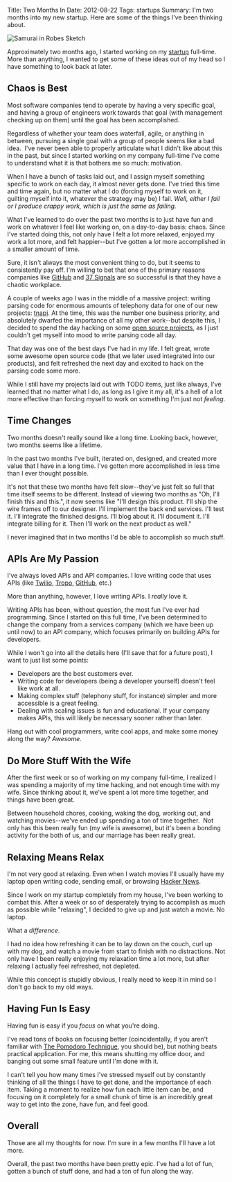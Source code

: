 Title: Two Months In
Date: 2012-08-22
Tags: startups
Summary: I'm two months into my new startup.  Here are some of the things I've been thinking about.


![Samurai in Robes Sketch][]


Approximately two months ago, I started working on my [startup][] full-time.
More than anything, I wanted to get some of these ideas out of my head so I
have something to look back at later.


## Chaos is Best

Most software companies tend to operate by having a very specific goal, and
having a group of engineers work towards that goal (with management checking up
on them) until the goal has been accomplished.

Regardless of whether your team does waterfall, agile, or anything in between,
pursuing a single goal with a group of people seems like a bad idea.  I've
never been able to properly articulate what I didn't like about this in the
past, but since I started working on my company full-time I've come to
understand what it is that bothers me so much: motivation.

When I have a bunch of tasks laid out, and I assign myself something specific
to work on each day, it almost never gets done.  I've tried this time and time
again, but no matter what I do (forcing myself to work on it, guilting myself
into it, whatever the strategy may be) I fail.  *Well, either I fail or I
produce crappy work, which is just the same as failing.*

What I've learned to do over the past two months is to just have fun and work
on whatever I feel like working on, on a day-to-day basis: chaos.  Since I've
started doing this, not only have I felt a lot more relaxed, enjoyed my work a
lot more, and felt happier--but I've gotten a *lot* more accomplished in a
smaller amount of time.

Sure, it isn't always the most convenient thing to do, but it seems to
consistently pay off.  I'm willing to bet that one of the primary reasons
companies like [GitHub][] and [37 Signals][] are so successful is that they
have a chaotic workplace.

A couple of weeks ago I was in the middle of a massive project: writing parsing
code for enormous amounts of telephony data for one of our new projects:
[tnapi][].  At the time, this was the number one business priority, and
absolutely dwarfed the importance of all my other work--but despite this, I
decided to spend the day hacking on some [open source projects][], as I just
couldn't get myself into mood to write parsing code all day.

That day was one of the best days I've had in my life.  I felt great, wrote
some awesome open source code (that we later used integrated into our
products), and felt refreshed the next day and excited to hack on the parsing
code some more.

While I still have my projects laid out with TODO items, just like always, I've
learned that no matter what I do, as long as I give it my all, it's a hell of a
lot more effective than forcing myself to work on something I'm just not
*feeling*.


## Time Changes

Two months doesn't really sound like a long time.  Looking back, however, two
months seems like a lifetime.

In the past two months I've built, iterated on, designed, and created more
value that I have in a long time.  I've gotten more accomplished in less time
than I ever thought possible.

It's not that these two months have felt slow--they've just felt so full that
time itself seems to be different.  Instead of viewing two months as "Oh, I'll
finish this and this.", it now seems like "I'll design this product.  I'll ship
the wire frames off to our designer.  I'll implement the back end services.
I'll test it.  I'll integrate the finished designs.  I'll blog about it.  I'll
document it.  I'll integrate billing for it.  Then I'll work on the next
product as well."

I never imagined that in two months I'd be able to accomplish so much stuff.


## APIs Are My Passion

I've always loved APIs and API companies.  I love writing code that uses APIs
(like [Twilio][], [Tropo][], [GitHub][GitHub], etc.)

More than anything, however, I love writing APIs.  I *really* love it.

Writing APIs has been, without question, the most fun I've ever had
programming.  Since I started on this full time, I've been determined to change
the company from a services company (which we have been up until now) to an API
company, which focuses primarily on building APIs for developers.

While I won't go into all the details here (I'll save that for a future post),
I want to just list some points:

-   Developers are the best customers ever.
-   Writing code for developers (being a developer yourself) doesn't feel like
    work at all.
-   Making complex stuff (telephony stuff, for instance) simpler and more
    accessible is a great feeling.
-   Dealing with scaling issues is fun and educational.  If your company makes
    APIs, this will likely be necessary sooner rather than later.

Hang out with cool programmers, write cool apps, and make some money along the
way?  *Awesome.*


## Do More Stuff With the Wife

After the first week or so of working on my company full-time, I realized I was
spending a majority of my time hacking, and not enough time with my wife.
Since thinking about it, we've spent a lot more time together, and things have
been great.

Between household chores, cooking, waking the dog, working out, and watching
movies--we've ended up spending a ton of time together.  Not only has this
been really fun (my wife is awesome), but it's been a bonding activity for the
both of us, and our marriage has been really great.


## Relaxing Means Relax

I'm not very good at relaxing.  Even when I watch movies I'll usually have my
laptop open writing code, sending email, or browsing [Hacker News][].

Since I work on my startup completely from my house, I've been working to
combat this.  After a week or so of desperately trying to accomplish as much as
possible while "relaxing", I decided to give up and just watch a movie.  No
laptop.

What a *difference*.

I had no idea how refreshing it can be to lay down on the couch, curl up with
my dog, and watch a movie from start to finish with no distractions.  Not only
have I been really enjoying my relaxation time a lot more, but after relaxing I
actually feel refreshed, not depleted.

While this concept is stupidly obvious, I really need to keep it in mind so I
don't go back to my old ways.


## Having Fun Is Easy

Having fun is easy if you *focus* on what you're doing.

I've read tons of books on focusing better (coincidentally, if you aren't
familiar with [The Pomodoro Technique][], you should be), but nothing beats
practical application.  For me, this means shutting my office door, and banging
out some small feature until I'm done with it.

I can't tell you how many times I've stressed myself out by constantly thinking
of all the things I have to get done, and the importance of each item.  Taking
a moment to realize how fun each little item can be, and focusing on it
completely for a small chunk of time is an incredibly great way to get into the
zone, have fun, and feel good.


## Overall

Those are all my thoughts for now.  I'm sure in a few months I'll have a lot
more. 

Overall, the past two months have been pretty epic.  I've had a lot of fun,
gotten a bunch of stuff done, and had a ton of fun along the way.


  [Samurai in Robes Sketch]: {filename}/images/2012/samurai-in-robes-sketch.png "Samurai in Robes Sketch"
  [startup]: https://www.telephonyresearch.com/ "Telephony Research"
  [GitHub]: https://github.com/ "GitHub"
  [37 Signals]: http://37signals.com/ "37 Signals"
  [tnapi]: http://tnapi.com/ "tnAPI - A simple telephony data API."
  [open source projects]: https://github.com/rdegges "Randall Degges on GitHub"
  [Twilio]: http://www.twilio.com/ "Twilio"
  [Tropo]: https://www.tropo.com/home.jsp "Tropo"
  [Hacker News]: http://news.ycombinator.com/ "Hacker News"
  [The Pomodoro Technique]: http://www.amazon.com/gp/product/1934356506/ref=as_li_ss_tl?ie=UTF8&camp=1789&creative=390957&creativeASIN=1934356506&linkCode=as2&tag=rdegges-20 "The Pomodoro Technique"
